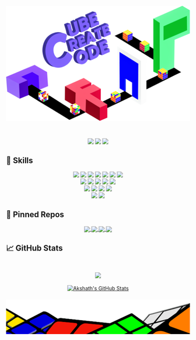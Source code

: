 ![Akshath's GitHub Banner](./cubo.png)

<br> 
<div align = "center" >
  
[![](https://img.shields.io/badge/LinkedIn-Profile-informational?style=flat&logo=linkedin&logoColor=white&color=0D76A8)](https://www.linkedin.com/in/akshath-raghav-ravikiran/)
[![](https://img.shields.io/badge/Behance-Profile-informational?style=flat&logo=behance&logoColor=white&color=0D76A8)](https://www.behance.net/akshathraghav)
[![](https://img.shields.io/badge/Instagram-Profile-informational?style=flat&logo=instagram&logoColor=white&color=0D76A8)](https://www.instagram.com/_akshth_raghv/)
</div> 




## 💼 Skills

<div align="center"> 
 
![](https://img.shields.io/badge/Python-14354C?style=for-the-badge&logo=python&logoColor=white)
![](https://img.shields.io/badge/Java-ED8B00?style=for-the-badge&logo=java&logoColor=white)
![](https://img.shields.io/badge/JavaScript-F7DF1E?style=for-the-badge&logo=javascript&logoColor=black)
![](https://img.shields.io/badge/MongoDB-4EA94B?style=for-the-badge&logo=mongodb&logoColor=white)
![](https://img.shields.io/badge/MySQL-00000F?style=for-the-badge&logo=mysql&logoColor=white)
![](https://img.shields.io/badge/numpy-%23013243.svg?style=for-the-badge&logo=numpy&logoColor=white)
![](https://img.shields.io/badge/pandas-%23150458.svg?style=for-the-badge&logo=pandas&logoColor=white)
<br>
![](https://img.shields.io/badge/Django-092E20?style=for-the-badge&logo=django&logoColor=white)
![](https://img.shields.io/badge/Flask-000000?style=for-the-badge&logo=flask&logoColor=white)
![](https://img.shields.io/badge/HTML-239120?style=for-the-badge&logo=html5&logoColor=white)
![](https://img.shields.io/badge/CSS-239120?&style=for-the-badge&logo=css3&logoColor=white)
![](https://img.shields.io/badge/.NET-5C2D91?style=for-the-badge&logo=.net&logoColor=white)
<br>
![](https://img.shields.io/badge/Amazon_AWS-232F3E?style=for-the-badge&logo=amazon-aws&logoColor=white)
![](https://img.shields.io/badge/Heroku-430098?style=for-the-badge&logo=heroku&logoColor=white)
![](https://img.shields.io/badge/adobeillustrator-%23FF9A00.svg?style=for-the-badge&logo=adobeillustrator&logoColor=white)
![](https://img.shields.io/badge/Adobe%20Lightroom-31A8FF.svg?style=for-the-badge&logo=Adobe%20Lightroom&logoColor=white)
<br> 
![](https://img.shields.io/badge/NeoVim-%2357A143.svg?&style=for-the-badge&logo=neovim&logoColor=white)
![](https://img.shields.io/badge/IntelliJIDEA-000000.svg?style=for-the-badge&logo=intellij-idea&logoColor=white)
  
</div>

## 📌 Pinned Repos

<div align="center"> 
<a href="https://github.com/AkshathRaghav/cubot.io">
  <img align="center" src="https://github-readme-stats.vercel.app/api/pin/?username=AkshathRaghav&repo=cubot.io&title_color=ffffff&text_color=c9cacc&icon_color=4AB197&bg_color=1A2B34" />
</a>
<a href="https://github.com/AkshathRaghav/rnpsmun2021.github.io">
  <img align="center" src="https://github-readme-stats.vercel.app/api/pin/?username=AkshathRaghav&repo=rnpsmun2021.github.io&title_color=ffffff&text_color=c9cacc&icon_color=4AB197&bg_color=1A2B34" />
</a>
<a href="https://github.com/AkshathRaghav/cubord.io">
  <img align="center" src="https://github-readme-stats.vercel.app/api/pin/?username=AkshathRaghav&repo=cubord.io&title_color=ffffff&text_color=c9cacc&icon_color=4AB197&bg_color=1A2B34" />
</a>
<a href="https://rnpsmun2021.github.io/index.html">
  <img align="center" src="https://github-readme-stats.vercel.app/api/pin/?username=AkshathRaghav&repo=HackFromThePast&title_color=ffffff&text_color=c9cacc&icon_color=4AB197&bg_color=1A2B34" />
</a>
</div>
  
## &#x1f4c8; GitHub Stats

<br>
<div align="center"> 
<a href="https://github.com/akshathraghav">
  <img align="center" style="margin:0.7rem" src="https://github-readme-stats.vercel.app/api/top-langs/?username=akshathraghav&show_icons=true&locale=en&layout=compact&hide=html,css&title_color=ffffff&text_color=c9cacc&icon_color=4AB197&bg_color=1A2B34" />
</a>
<br> 
<a href="https://github.com/akshathraghav">
  <img align="center" style="margin:0.5rem" src="https://github-readme-stats.vercel.app/api?username=akshathraghav&show_icons=true&line_height=27&count_private=true&title_color=ffffff&text_color=c9cacc&icon_color=4AB097&bg_color=1A2B34" alt="Akshath's GitHub Stats" />
</a>
</div>

![End](./endb.png)


